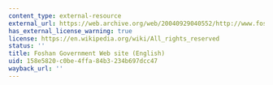 ```yaml
---
content_type: external-resource
external_url: https://web.archive.org/web/20040929040552/http://www.foshan.gov.cn/english/
has_external_license_warning: true
license: https://en.wikipedia.org/wiki/All_rights_reserved
status: ''
title: Foshan Government Web site (English)
uid: 158e5820-c0be-4ffa-84b3-234b697dcc47
wayback_url: ''
---
```

